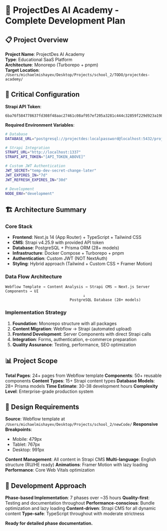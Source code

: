 # 🎯 ProjectDes AI Academy - Complete Development Plan

## 📋 Project Overview

**Project Name**: ProjectDes AI Academy  
**Type**: Educational SaaS Platform  
**Architecture**: Monorepo (Turborepo + pnpm)  
**Target Location**: `/Users/michaelmishayev/Desktop/Projects/school_2/TODO/projectdes-academy/`

## 🔑 Critical Configuration

**Strapi API Token**: 
```
6ba76f584778637fd308f48aac27461c08af957ef205a3281c444c32859f229d923a1984ec93b9564b26db3c10e68f2ccca8983e27ec9b42483e3b8f6faca7a2a52f9b586357c4f94ad37792a7b0f271c164f661e03e4af725cf24708fd5967db6d2431c7afb9be47082538f62ab7b49cad7c68cd290f0c429b3706fbb8df2dc
```

**Required Environment Variables**:
```bash
# Database
DATABASE_URL="postgresql://projectdes:localpassword@localhost:5432/projectdes_dev"

# Strapi Integration
STRAPI_URL="http://localhost:1337"
STRAPI_API_TOKEN="[API_TOKEN_ABOVE]"

# Custom JWT Authentication
JWT_SECRET="temp-dev-secret-change-later"
JWT_EXPIRES_IN="7d"
JWT_REFRESH_EXPIRES_IN="30d"

# Development
NODE_ENV="development"
```

## 🏗️ Architecture Summary

### Core Stack
- **Frontend**: Next.js 14 (App Router) + TypeScript + Tailwind CSS
- **CMS**: Strapi v4.25.9 with provided API token
- **Database**: PostgreSQL + Prisma ORM (28+ models)
- **Infrastructure**: Docker Compose + Turborepo + pnpm
- **Authentication**: Custom JWT (NOT NextAuth)
- **Styling**: Hybrid approach (Tailwind + Custom CSS + Framer Motion)

### Data Flow Architecture
```
Webflow Template → Content Analysis → Strapi CMS → Next.js Server Components → UI
                                   ↓
                             PostgreSQL Database (28+ models)
```

### Implementation Strategy
1. **Foundation**: Monorepo structure with all packages
2. **Content Migration**: Webflow → Strapi (automated upload)
3. **Frontend Development**: Server Components with direct Strapi calls
4. **Integration**: Forms, authentication, e-commerce preparation
5. **Quality Assurance**: Testing, performance, SEO optimization

## 📊 Project Scope

**Total Pages**: 24+ pages from Webflow template
**Components**: 50+ reusable components
**Content Types**: 15+ Strapi content types
**Database Models**: 28+ Prisma models
**Time Estimate**: 30-38 development hours
**Complexity Level**: Enterprise-grade production system

## 🎨 Design Requirements

**Source**: Webflow template at `/Users/michaelmishayev/Desktop/Projects/school_2/newCode/`
**Responsive Breakpoints**: 
- Mobile: 479px
- Tablet: 767px  
- Desktop: 991px

**Content Management**: All content in Strapi CMS
**Multi-language**: English structure (RU/HE ready)
**Animations**: Framer Motion with lazy loading
**Performance**: Core Web Vitals optimization

## 🔧 Development Approach

**Phase-based Implementation**: 7 phases over ~35 hours
**Quality-first**: Testing and documentation throughout
**Performance-conscious**: Bundle optimization and lazy loading
**Content-driven**: Strapi CMS for all dynamic content
**Type-safe**: TypeScript throughout with moderate strictness

**Ready for detailed phase documentation.**